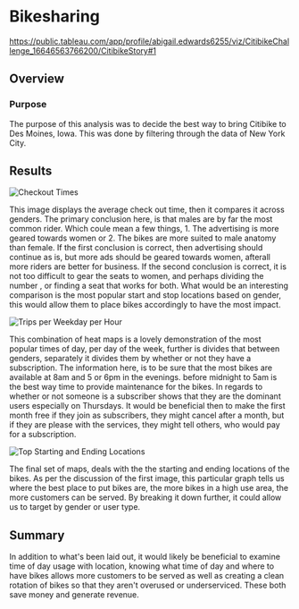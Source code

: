 # Bikesharing
https://public.tableau.com/app/profile/abigail.edwards6255/viz/CitibikeChallenge_16646563766200/CitibikeStory#1

## Overview 
### Purpose 
The purpose of this analysis was to decide the best way to bring Citibike to Des Moines, Iowa. This was done by filtering through the data of New York City. 

## Results
![Checkout Times](https://user-images.githubusercontent.com/106715300/193429269-46bde962-6557-4a50-8cb7-687c06cdfc07.png)

This image displays the average check out time, then it compares it across genders. The primary conclusion here, is that males are by far the most common rider. Which coule mean a few things, 1. The advertising is more geared towards women or 2. The bikes are more suited to male anatomy than female. If the first conclusion is correct, then advertising should continue as is, but more ads should be geared towards women, afterall more riders are better for business. If the second conclusion is correct, it is not too difficult to gear the seats to women, and perhaps dividing the number , or finding a seat that works for both.
What would be an interesting comparison is the most popular start and stop locations based on gender, this would allow them to place bikes accordingly to have the most impact. 

![Trips per Weekday per Hour](https://user-images.githubusercontent.com/106715300/193429399-df2094dc-ba6c-466f-84dd-ed5550e627e9.png)

This combination of heat maps is a lovely demonstration of the most popular times of day, per day of the week, further is divides that between genders, separately it divides them by whether or not they have a subscription. The information here, is to be sure that the most bikes are available at 8am and 5 or 6pm in the evenings. before midnight to 5am is the best way time to provide maintenance for the bikes. In regards to whether or not someone is a subscriber shows that they are the dominant users especially on Thursdays. It would be beneficial then to make the first month free if they join as subscribers, they might cancel after a month, but if they are please with the services, they might tell others, who would pay for a subscription. 

![Top Starting and Ending Locations](https://user-images.githubusercontent.com/106715300/193429898-5c5c81c5-abb2-4ba5-8f2a-51acb1659c4f.png)

The final set of maps, deals with the the starting and ending locations of the bikes. As per the discussion of the first image, this particular graph tells us where the best place to put bikes are, the more bikes in a high use area, the more customers can be served. By breaking it down further, it could allow us to target by gender or user type. 
## Summary 
In addition to what's been laid out, it would likely be beneficial to examine time of day usage with location, knowing what time of day and where to have bikes allows more customers to be served as well as creating a clean rotation of bikes so that they aren't overused or underserviced. These both save money and generate revenue. 
